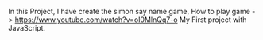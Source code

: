 In this Project, I have create the simon say name game, 
How to play game -> https://www.youtube.com/watch?v=oI0MlnQq7-o
My First project with JavaScript.